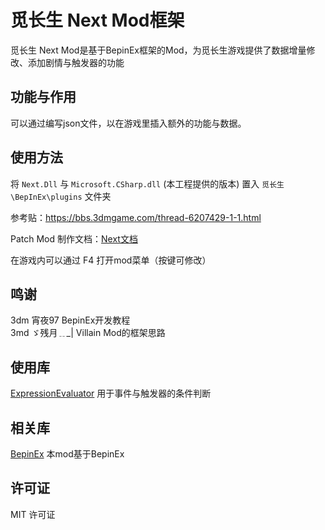 # 觅长生 Next Mod框架

觅长生 Next Mod是基于BepinEx框架的Mod，为觅长生游戏提供了数据增量修改、添加剧情与触发器的功能

## 功能与作用
可以通过编写json文件，以在游戏里插入额外的功能与数据。

## 使用方法

将 `Next.Dll` 与 `Microsoft.CSharp.dll` (本工程提供的版本) 置入 `觅长生\BepInEx\plugins` 文件夹

参考贴：https://bbs.3dmgame.com/thread-6207429-1-1.html

Patch Mod 制作文档：[Next文档](doc/Next文档.md)

在游戏内可以通过 F4 打开mod菜单（按键可修改）

## 鸣谢
3dm  宵夜97  BepinEx开发教程<br>
3md  ゞ残月﹎_|  Villain Mod的框架思路<br>

## 使用库
[ExpressionEvaluator](https://github.com/codingseb/ExpressionEvaluator) 用于事件与触发器的条件判断

## 相关库
[BepinEx](https://github.com/BepInEx/BepInEx) 本mod基于BepinEx

## 许可证
MIT 许可证